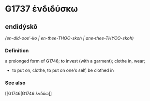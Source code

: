 # G1737 ἐνδιδύσκω

## endidýskō

_(en-did-oos'-ko | en-thee-THOO-skoh | ane-thee-THYOO-skoh)_

### Definition

a prolonged form of G1746; to invest (with a garment); clothe in, wear; 

- to put on, clothe, to put on one's self, be clothed in

### See also

[[G1746|G1746 ἐνδύω]]
